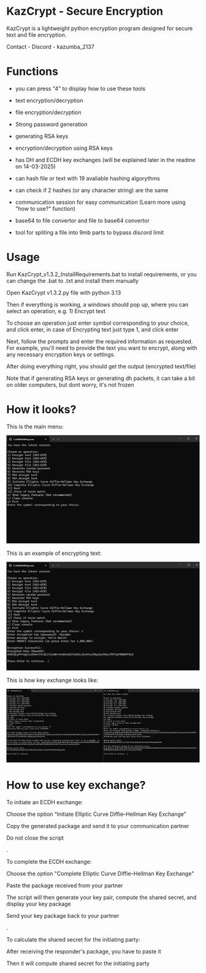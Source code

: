 # KazCrypt - Secure Encryption

KazCrypt is a lightweight python encryption program designed for secure text and file encryption.

Contact - Discord - kazumba_2137

# Functions

- you can press "4" to display how to use these tools

- text encryption/decryption

- file encryption/decryption

- Strong password generation

- generating RSA keys

- encryption/decryption using RSA keys

- has DH and ECDH key exchanges (will be explained later in the readme on 14-03-2025)

- can hash file or text with 19 avaliable hashing algorythms

- can check if 2 hashes (or any character string) are the same 

- communication session for easy communication (Learn more using "how to use?" function)

- base64 to file convertor and file to base64 convertor

- tool for spliting a file into 9mb parts to bypass discord limit

# Usage

Run KazCrypt_v1.3.2_InstallRequirements.bat to install requirements, or you can change the .bat to .txt and install them manually

Open KazCrypt v1.3.2.py file with python 3.13

Then if everything is working, a windows should pop up, where you can select an operation, e.g. 1) Encrypt text

To choose an operation just enter symbol corresponding to your choice, and click enter, in case of Encrypting text just type 1, and click enter

Next, follow the prompts and enter the required information as requested. For example, you'll need to provide the text you want to encrypt, along with any necessary encryption keys or settings.

After doing everything right, you should get the output (encrypted text/file)

Note that if generating RSA keys or generating dh packets, it can take a bit on older computers, but dont worry, it's not frozen

# How it looks?

This is the main menu:

![Menu](Photos/Menu_v1.2.2.png "Main Menu")

This is an example of encrypting text:

![Example of a text encryption](Photos/Text_Enc_v1.2.2.png "Example of a text encryption")

This is how key exchange looks like:

![Example of key exchange](Photos/ECDH_v1.2.2.png "Example of a key exchange")

# How to use key exchange?

To initiate an ECDH exchange:

Choose the option “Initiate Elliptic Curve Diffie–Hellman Key Exchange”

Copy the generated package and send it to your communication partner

Do not close the script

.

To complete the ECDH exchange:

Choose the option "Complete Elliptic Curve Diffie–Hellman Key Exchange"

Paste the package received from your partner

The script will then generate your key pair, compute the shared secret, and display your key package

Send your key package back to your partner

.

To calculate the shared secret for the initiating party:

After receiving the responder's package, you have to paste it

Then it will compute shared secret for the initiating party








